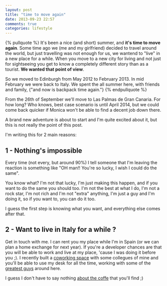 ```yaml
---
layout: post
title: "time to move again"
date: 2013-09-23 22:57
comments: true
categories: lifestyle
---
```


{% pullquote %}
It's been a nice (and short) summer, and **it's time to move again**.
Some time ago we (me and my girlfriend) decided to travel around the world, but just travelling was not enough for us, we wantend to "live" in a new place for a while. When you move to a new city for living and not just for sightseeing you get to know a completely different story than as a tourist. **We wanted that point of view**.

So we moved to Edinburgh from May 2012 to February 2013. In mid February we were back to Italy. We spent the all summer here, with friends and family, {"and now is backpack time again."}
{% endpullquote %}

<!-- more -->

From the 26th of September we'll move to Las Palmas de Gran Canaria. For how long? Who knows, best case scenario is until April 2014, but we could come back quicker if Monica won't be able to find a decent job down there. 

A brand new adventure is about to start and I'm quite excited about it, but this is not really the point of this post.

I'm writing this for 2 main reasons:

## 1 - Nothing's impossible

Every time (not every, but around 90%) I tell someone that I'm leaving the reaction is something like "OH man!! You're so lucky, I wish I could do the same". 

You know what? I'm not that lucky, I'm just making this happen, and if you want to do the same you should too. I'm not the best at what I do, I'm not a rock star, I'm not rich and I'm not "extra" anything, I'm just a guy and I'm doing it, so if you want to, you can do it too.

I guess the first step is knowing what you want, and everything else comes after that. 

## 2 - Want to live in Italy for a while ?

Get in touch with me. I can rent you my place while I'm in Spain (or we can plan a home exchange for next year). If you're a developer chances are that you will be able to work and live at my place, 'cause I was doing it before you ;). I recently built a [coworking space](http://www.cowo42.com) with some collegues of mine and you'll be able to use my desk for all the time, working with some of the [greatest guys](http://www.cowo42.com/#coworkers) around here.

I guess I don't have to say nothing [about the coffe](http://www.nespresso.com/) that you'll find ;) 

